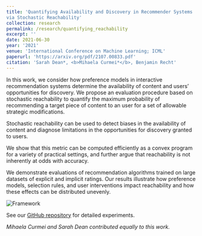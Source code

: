 ```yaml
---
title: 'Quantifying Availability and Discovery in Recommender Systems
via Stochastic Reachability'
collection: research
permalink: /research/quantifying_reachability
excerpt: ''
date: 2021-06-30
year: '2021'
venue: 'International Conference on Machine Learning; ICML'
paperurl: 'https://arxiv.org/pdf/2107.00833.pdf'
citation: 'Sarah Dean*, <b>Mihaela Curmei*</b>, Benjamin Recht'
---
```


In this work, we consider how preference models in interactive recommendation systems
determine the availability of content and users’ opportunities for discovery. We propose an
evaluation procedure based on stochastic reachability to quantify the maximum probability of
recommending a target piece of content to an user for a set of allowable strategic modifications.

Stochastic reachability can be used to detect
biases in the availability of content and diagnose limitations in the opportunities for discovery
granted to users.

We show that this metric can be computed efficiently as a convex program for
a variety of practical settings, and further argue that reachability is not inherently at odds with
accuracy.

We demonstrate evaluations of recommendation algorithms trained on large datasets
of explicit and implicit ratings. Our results illustrate how preference models, selection rules, and
user interventions impact reachability and how these effects can be distributed unevenly.

![Framework](../../images/Framework.gif)

See our [GitHub repository](https://github.com/modestyachts/stochastic-rec-reachability) for detailed experiments.

*Mihaela Curmei and Sarah Dean contributed equally to this work.*